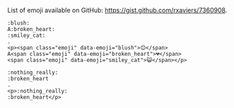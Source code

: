 List of emoji available on GitHub: https://gist.github.com/rxaviers/7360908.

```````````````````````````````` example
:blush:
A:broken_heart:
:smiley_cat:
.
<p><span class="emoji" data-emoji="blush">😊</span>
A<span class="emoji" data-emoji="broken_heart">💔</span>
<span class="emoji" data-emoji="smiley_cat">😺</span></p>
````````````````````````````````

```````````````````````````````` example
:nothing_really:
:broken_heart
.
<p>:nothing_really:
:broken_heart</p>
````````````````````````````````
